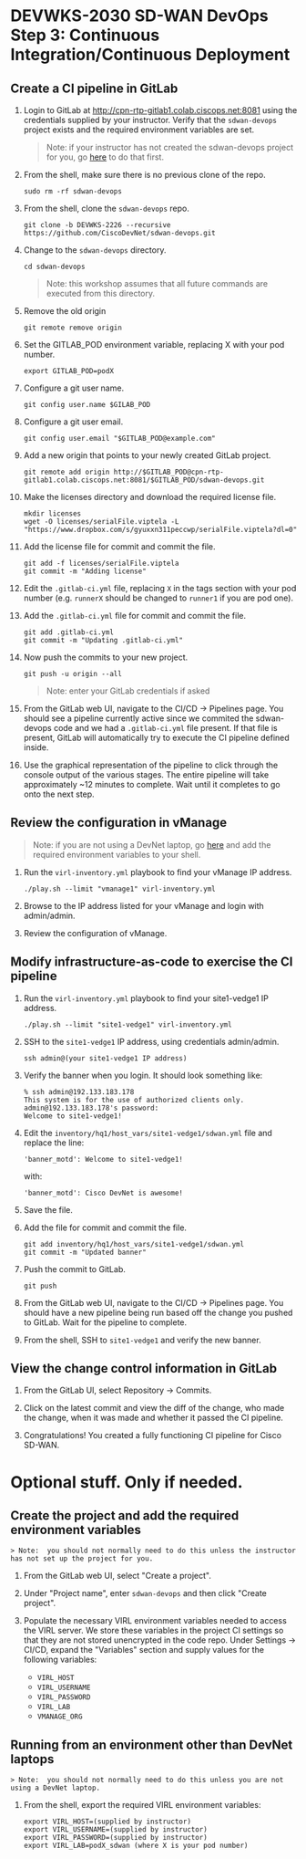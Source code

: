 # DEVWKS-2030 SD-WAN DevOps Step 3: Continuous Integration/Continuous Deployment

## Create a CI pipeline in GitLab
1. Login to GitLab at http://cpn-rtp-gitlab1.colab.ciscops.net:8081 using the credentials supplied by your instructor.  Verify that the `sdwan-devops` project exists and the required environment variables are set.
    > Note: if your instructor has not created the sdwan-devops project for you, go [here](#create-the-project-and-add-the-required-environment-variables) to do that first.

1. From the shell, make sure there is no previous clone of the repo.
    ```
    sudo rm -rf sdwan-devops
    ```

1. From the shell, clone the `sdwan-devops` repo.
    ```
    git clone -b DEVWKS-2226 --recursive https://github.com/CiscoDevNet/sdwan-devops.git
    ```
1. Change to the `sdwan-devops` directory.
    ```
    cd sdwan-devops
    ```
    > Note: this workshop assumes that all future commands are executed from this directory.

1. Remove the old origin
    ```
    git remote remove origin
    ```
1. Set the GITLAB_POD environment variable, replacing X with your pod number.
    ```
    export GITLAB_POD=podX
    ```

1. Configure a git user name.
    ```
    git config user.name $GILAB_POD
    ```
    
1. Configure a git user email.
    ```
    git config user.email "$GITLAB_POD@example.com"
    ```

1. Add a new origin that points to your newly created GitLab project.
    ```
    git remote add origin http://$GITLAB_POD@cpn-rtp-gitlab1.colab.ciscops.net:8081/$GITLAB_POD/sdwan-devops.git
    ```

1. Make the licenses directory and download the required license file.
    ```
    mkdir licenses
	wget -O licenses/serialFile.viptela -L "https://www.dropbox.com/s/gyuxxn311peccwp/serialFile.viptela?dl=0"
    ```

1. Add the license file for commit and commit the file.
    ```
    git add -f licenses/serialFile.viptela
	git commit -m "Adding license"
    ```

1. Edit the `.gitlab-ci.yml` file, replacing `X` in the tags section with your pod number (e.g. `runnerX` should be changed to `runner1` if you are pod one).

1. Add the `.gitlab-ci.yml` file for commit and commit the file.
    ```
    git add .gitlab-ci.yml
	git commit -m "Updating .gitlab-ci.yml"
    ```

1. Now push the commits to your new project.
    ```
    git push -u origin --all
    ```
    > Note: enter your GitLab credentials if asked

1. From the GitLab web UI, navigate to the CI/CD -> Pipelines page.  You should see a pipeline currently active since we commited the sdwan-devops code and we had a `.gitlab-ci.yml` file present.  If that file is present, GitLab will automatically try to execute the CI pipeline defined inside.

1. Use the graphical representation of the pipeline to click through the console output of the various stages.  The entire pipeline will take approximately ~12 minutes to complete.  Wait until it completes to go onto the next step.

## Review the configuration in vManage
   > Note: if you are not using a DevNet laptop, go [here](#create-the-project-and-add-the-required-environment-variables) and add the required environment variables to your shell.
1. Run the `virl-inventory.yml` playbook to find your vManage IP address.
    ```
    ./play.sh --limit "vmanage1" virl-inventory.yml
    ```

1. Browse to the IP address listed for your vManage and login with admin/admin.

1. Review the configuration of vManage.

## Modify infrastructure-as-code to exercise the CI pipeline
1. Run the `virl-inventory.yml` playbook to find your site1-vedge1 IP address.
    ```
    ./play.sh --limit "site1-vedge1" virl-inventory.yml
    ```
1. SSH to the `site1-vedge1` IP address, using credentials admin/admin.
    ```
    ssh admin@(your site1-vedge1 IP address)
    ```

1. Verify the banner when you login.  It should look something like:
    ```
    % ssh admin@192.133.183.178
    This system is for the use of authorized clients only.
    admin@192.133.183.178's password: 
    Welcome to site1-vedge1!
    ```

1. Edit the `inventory/hq1/host_vars/site1-vedge1/sdwan.yml` file and replace the line:
    ```
    'banner_motd': Welcome to site1-vedge1!
    ```
    with:
    ```
    'banner_motd': Cisco DevNet is awesome!
    ```

1. Save the file.

1. Add the file for commit and commit the file.
    ```
    git add inventory/hq1/host_vars/site1-vedge1/sdwan.yml
	git commit -m "Updated banner"
    ```

1. Push the commit to GitLab.
    ```
    git push
    ```

1. From the GitLab web UI, navigate to the CI/CD -> Pipelines page.  You should have a new pipeline being run based off the change you pushed to GitLab.  Wait for the pipeline to complete.

1. From the shell, SSH to `site1-vedge1` and verify the new banner.

## View the change control information in GitLab
1. From the GitLab UI, select Repository -> Commits.

1. Click on the latest commit and view the diff of the change, who made the change, when it was made and whether it passed the CI pipeline.

1. Congratulations!  You created a fully functioning CI pipeline for Cisco SD-WAN.

# Optional stuff.  Only if needed.
## Create the project and add the required environment variables
    > Note:  you should not normally need to do this unless the instructor has not set up the project for you.
1. From the GitLab web UI, select "Create a project".

1. Under "Project name", enter `sdwan-devops` and then click "Create project".

1. Populate the necessary VIRL environment variables needed to access the VIRL server.  We store these variables in the project CI settings so that they are not stored unencrypted in the code repo.  Under Settings -> CI/CD, expand the "Variables" section and supply values for the following variables:
    - `VIRL_HOST`
    - `VIRL_USERNAME`
    - `VIRL_PASSWORD`
    - `VIRL_LAB`
    - `VMANAGE_ORG`

## Running from an environment other than DevNet laptops
    > Note:  you should not normally need to do this unless you are not using a DevNet laptop.
1. From the shell, export the required VIRL environment variables:
    ```
    export VIRL_HOST=(supplied by instructor)
    export VIRL_USERNAME=(supplied by instructor)
    export VIRL_PASSWORD=(supplied by instructor)
    export VIRL_LAB=podX_sdwan (where X is your pod number)
    ```
